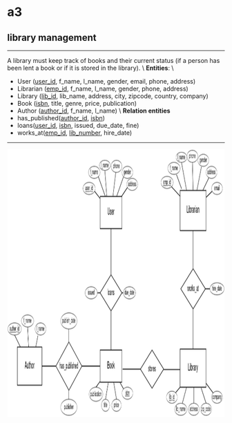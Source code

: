 # a3
## library management
---
A library must keep track of books and their current status (if a person has been lent a book or if it is stored in the library). \\
**Entities**: \\
- User (<u>user_id</u>, f_name, l_name, gender, email, phone, address)
- Librarian (<u>emp_id</u>, f_name, l_name, gender, phone, address)
- Library (<u>lib_id</u>, lib_name, address, city, zipcode, country, company)
- Book (<u>isbn</u>, title, genre, price, publication)
- Author (<u>author_id</u>, f_name, l_name) \\
**Relation entities**
- has_published(<u>author_id</u>, <u>isbn</u>)
- loans(<u>user_id</u>, <u>isbn</u>, issued, due_date, fine)
- works_at(<u>emp_id</u>, <u>lib_number</u>, hire_date)
---
<img src="./img/library_db_ER.png" height=620px width=960px>
